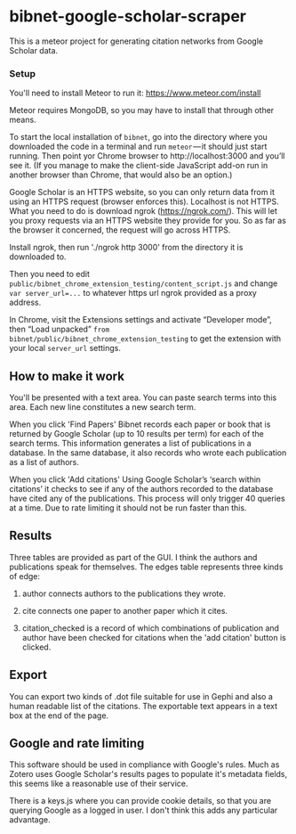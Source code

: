 # bibnet-google-scholar-scraper

This is a meteor project for generating citation networks from Google Scholar data.

### Setup
You'll need to install Meteor to run it: https://www.meteor.com/install 

Meteor requires MongoDB, so you may have to install that through other means.

To start the local installation of `bibnet`, go into the directory where you
downloaded the code in a terminal and run `meteor` — it should just start
running. Then point yor Chrome browser to http://localhost:3000 and you’ll see
it. (If you manage to make the client-side JavaScript add-on run in another
browser than Chrome, that would also be an option.)

Google Scholar is an HTTPS website, so you can only return data from it using an
HTTPS request (browser enforces this). Localhost is not HTTPS. What you need to
do is download ngrok (https://ngrok.com/). This will let you proxy requests via
an HTTPS website they provide for you. So as far as the browser it concerned,
the request will go across HTTPS.

Install ngrok, then run  './ngrok http 3000' from the directory it is downloaded to.

Then you need to edit `public/bibnet_chrome_extension_testing/content_script.js`
and change `var server_url=...` to whatever https url ngrok provided as a proxy
address.

In Chrome, visit the Extensions settings and activate “Developer mode”, then
“Load unpacked” `from bibnet/public/bibnet_chrome_extension_testing` to get the
extension with your local `server_url` settings.

## How to make it work
You'll be presented with a text area. You can paste search terms into this area. Each new line constitutes a new search term.

When you click 'Find Papers' Bibnet records each paper or book that is returned by Google Scholar (up to 10 results per term) for each of the search terms. This information generates a list of publications in a database. In the same database, it also records who wrote each publication as a list of authors.

When you click 'Add citations' Using Google Scholar’s ‘search within citations’ it checks to see if any of the authors recorded to the database have cited any of the publications. This process will only trigger 40 queries at a time.
Due to rate limiting it should not be run faster than this.

## Results
Three tables are provided as part of the GUI. I think the authors and publications speak for themselves. The edges table represents three
kinds of edge:

1. author connects authors to the publications they wrote.  

2. cite connects one paper to another paper which it cites.

3. citation_checked is a record of which combinations of publication and author have been checked for citations when the 'add citation' button is clicked.

## Export
You can export two kinds of .dot file suitable for use in Gephi and also a human readable list of the citations.
The exportable text appears in a text box at the end of the page.

## Google and rate limiting
This software should be used in compliance with Google's rules. Much as Zotero uses Google Scholar's results pages to populate
it's metadata fields, this seems like a reasonable use of their service.

There is a keys.js where you can provide cookie details, so that you are querying Google as a logged in user. I don't think this adds any particular advantage. 


